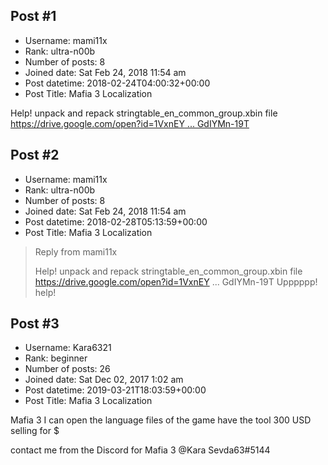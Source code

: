 ## Post #1
- Username: mami11x
- Rank: ultra-n00b
- Number of posts: 8
- Joined date: Sat Feb 24, 2018 11:54 am
- Post datetime: 2018-02-24T04:00:32+00:00
- Post Title: Mafia 3 Localization

Help! unpack and repack stringtable_en_common_group.xbin file
[https://drive.google.com/open?id=1VxnEY ... GdIYMn-19T](https://drive.google.com/open?id=1VxnEY5sfuPMzgExZlnABLZGdIYMn-19T)
## Post #2
- Username: mami11x
- Rank: ultra-n00b
- Number of posts: 8
- Joined date: Sat Feb 24, 2018 11:54 am
- Post datetime: 2018-02-28T05:13:59+00:00
- Post Title: Mafia 3 Localization

> Reply from mami11x
>
> Help! unpack and repack stringtable_en_common_group.xbin file
https://drive.google.com/open?id=1VxnEY ... GdIYMn-19T
Upppppp! help!
## Post #3
- Username: Kara6321
- Rank: beginner
- Number of posts: 26
- Joined date: Sat Dec 02, 2017 1:02 am
- Post datetime: 2019-03-21T18:03:59+00:00
- Post Title: Mafia 3 Localization

Mafia 3 I can open the language files of the game have the tool 300 USD selling for $  

contact me from the Discord for Mafia 3 @Kara Sevda63#5144
